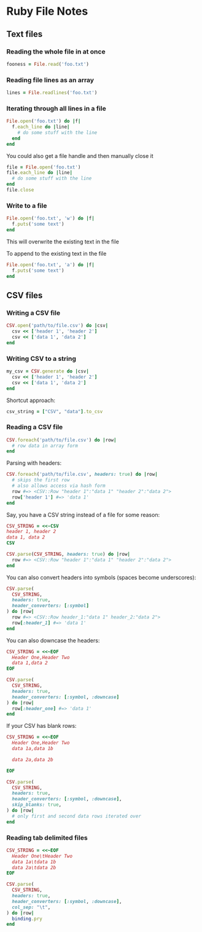 # Ruby File Notes

## Text files

### Reading the whole file in at once

```ruby
fooness = File.read('foo.txt')
```

### Reading file lines as an array

```ruby
lines = File.readlines('foo.txt')
```

### Iterating through all lines in a file

```ruby
File.open('foo.txt') do |f|
  f.each_line do |line|
    # do some stuff with the line
  end
end
```

You could also get a file handle and then manually close it

```ruby
file = File.open('foo.txt')
file.each_line do |line|
  # do some stuff with the line
end
file.close
```

### Write to a file

```ruby
File.open('foo.txt', 'w') do |f|
  f.puts('some text')
end
```

This will overwrite the existing text in the file

To append to the existing text in the file

```ruby
File.open('foo.txt', 'a') do |f|
  f.puts('some text')
end
```

## CSV files

### Writing a CSV file

```ruby
CSV.open('path/to/file.csv') do |csv|
  csv << ['header 1', 'header 2']
  csv << ['data 1', 'data 2']
end
```

### Writing CSV to a string

```ruby
my_csv = CSV.generate do |csv|
  csv << ['header 1', 'header 2']
  csv << ['data 1', 'data 2']
end
```

Shortcut approach:

```ruby
csv_string = ["CSV", "data"].to_csv
```

### Reading a CSV file

```ruby
CSV.foreach('path/to/file.csv') do |row|
  # row data in array form
end
```

Parsing with headers:

```ruby
CSV.foreach('path/to/file.csv', headers: true) do |row|
  # skips the first row
  # also allows access via hash form
  row #=> <CSV::Row "header 1":"data 1" "header 2":"data 2">
  row['header 1'] #=> 'data 1'
end
```

Say, you have a CSV string instead of a file for some reason:

```ruby
CSV_STRING = <<-CSV
header 1, header 2
data 1, data 2
CSV

CSV.parse(CSV_STRING, headers: true) do |row|
  row #=> <CSV::Row "header 1":"data 1" "header 2":"data 2">
end
```

You can also convert headers into symbols (spaces become underscores):

```ruby
CSV.parse(
  CSV_STRING,
  headers: true,
  header_converters: [:symbol]
) do |row|
  row #=> <CSV::Row header_1:"data 1" header_2:"data 2">
  row[:header_1] #=> 'data 1'
end
```

You can also downcase the headers:

```ruby
CSV_STRING = <<~EOF
  Header One,Header Two
  data 1,data 2
EOF

CSV.parse(
  CSV_STRING,
  headers: true,
  header_converters: [:symbol, :downcase]
) do |row|
  row[:header_one] #=> 'data 1'
end
```

If your CSV has blank rows:

```ruby
CSV_STRING = <<~EOF
  Header One,Header Two
  data 1a,data 1b

  data 2a,data 2b

EOF

CSV.parse(
  CSV_STRING,
  headers: true,
  header_converters: [:symbol, :downcase],
  skip_blanks: true,
) do |row|
  # only first and second data rows iterated over
end
```

### Reading tab delimited files

```ruby
CSV_STRING = <<~EOF
  Header One\tHeader Two
  data 1a\tdata 1b
  data 2a\tdata 2b
EOF

CSV.parse(
  CSV_STRING,
  headers: true,
  header_converters: [:symbol, :downcase],
  col_sep: "\t",
) do |row|
  binding.pry
end
```